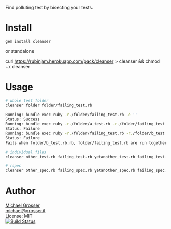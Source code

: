 Find polluting test by bisecting your tests.

Install
=======

```Bash
gem install cleanser
```

or standalone

curl https://rubinjam.herokuapp.com/pack/cleanser > cleanser && chmod +x cleanser

Usage
=====

```Bash
# whole test folder
cleanser folder folder/failing_test.rb

Running: bundle exec ruby -r./folder/failing_test.rb -e ''
Status: Success
Running: bundle exec ruby -r./folder/a_test.rb -r./folder/failing_test.rb -r./folder/b_test.rb -e ''
Status: Failure
Running: bundle exec ruby -r./folder/failing_test.rb -r./folder/b_test.rb -e ''
Status: Failure
Fails when folder/b_test.rb.rb, folder/failing_test.rb are run together

# individual files
cleanser other_test.rb failing_test.rb yetanother_test.rb failing_test.rb

# rspec
cleanser other_spec.rb failing_spec.rb yetanother_spec.rb failing_spec.rb --rspec
```

Author
======
[Michael Grosser](http://grosser.it)<br/>
michael@grosser.it<br/>
License: MIT<br/>
[![Build Status](https://travis-ci.org/grosser/cleanser.png)](https://travis-ci.org/grosser/cleanser)
